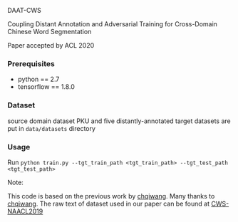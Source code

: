 DAAT-CWS

Coupling Distant Annotation and Adversarial Training for Cross-Domain Chinese Word Segmentation

Paper accepted by ACL 2020

### Prerequisites
- python == 2.7
- tensorflow == 1.8.0

### Dataset

source domain dataset PKU and five distantly-annotated target datasets are put in  `data/datasets` directory

### Usage

Run `python train.py --tgt_train_path <tgt_train_path> --tgt_test_path <tgt_test_path>`


Note:

This code is based on the previous work by [chqiwang](https://github.com/chqiwang/convseg). Many thanks to [chqiwang](https://github.com/chqiwang/convseg).
The raw text of dataset used in our paper can be found at [CWS-NAACL2019](https://github.com/vatile/CWS-NAACL2019)

